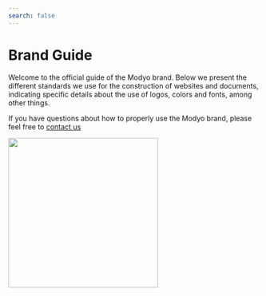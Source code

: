 ```yaml
---
search: false
---
```


# Brand Guide

Welcome to the official guide of the Modyo brand. Below we present the different standards we use for the construction of websites and documents, indicating specific details about the use of logos, colors and fonts, among other things.

If you have questions about how to properly use the Modyo brand, please feel free to [contact us](https://support.modyo.com/hc/es-cl)

 <img src='/assets/img/m.png' style="width:300px;"/> 
